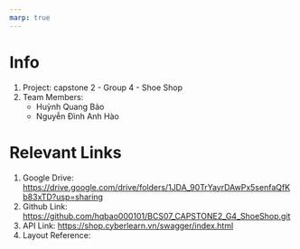 ```yaml
---
marp: true
---
```


# Info
1. Project: capstone 2 - Group 4 - Shoe Shop
2. Team Members:
    - Huỳnh Quang Bảo
    - Nguyễn Đình Anh Hào
 
# Relevant Links
1. Google Drive: https://drive.google.com/drive/folders/1JDA_90TrYayrDAwPx5senfaQfKb83xTD?usp=sharing 
2. Github Link: https://github.com/hqbao000101/BCS07_CAPSTONE2_G4_ShoeShop.git
3. API Link: https://shop.cyberlearn.vn/swagger/index.html 
4. Layout Reference: 